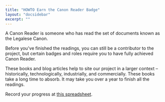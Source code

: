 ```yaml
---
title: "HOWTO Earn the Canon Reader Badge"
layout: "docsidebar"
excerpt: ""
---
```

A Canon Reader is someone who has read the set of documents known as the Legalese Canon.

Before you've finished the readings, you can still be a contributor to the project, but certain badges and roles require you to have fully achieved Canon Reader.

These books and blog articles help to site our project in a larger context – historically, technologically, industrially, and commercially. These books take a long time to absorb. It may take you over a year to finish all the readings.

Record your progress at [this spreadsheet](https://docs.google.com/spreadsheets/d/15AIDqmW4ZaJejy5yX8yq5KozzWZ5XDHhs40jRtQj1Sc/edit#gid=0).
